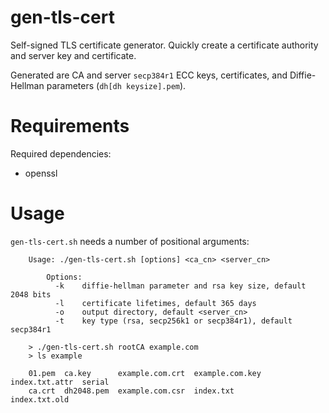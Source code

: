 # gen-tls-cert

Self-signed TLS certificate generator. Quickly create a certificate authority and server key and certificate.

Generated are CA and server `secp384r1` ECC keys, certificates, and Diffie-Hellman parameters (`dh[dh keysize].pem`).

# Requirements

Required dependencies:

- openssl

# Usage

`gen-tls-cert.sh` needs a number of positional arguments:

```
    Usage: ./gen-tls-cert.sh [options] <ca_cn> <server_cn>

        Options:
          -k    diffie-hellman parameter and rsa key size, default 2048 bits
          -l    certificate lifetimes, default 365 days
          -o    output directory, default <server_cn>
          -t    key type (rsa, secp256k1 or secp384r1), default secp384r1

    > ./gen-tls-cert.sh rootCA example.com
    > ls example

    01.pem  ca.key      example.com.crt  example.com.key  index.txt.attr  serial
    ca.crt  dh2048.pem  example.com.csr  index.txt        index.txt.old
```

